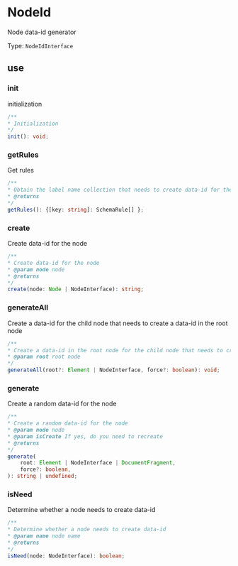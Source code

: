 # NodeId

Node data-id generator

Type: `NodeIdInterface`

## use

### init

initialization

```ts
/**
* Initialization
*/
init(): void;
```

### getRules

Get rules

```ts
/**
* Obtain the label name collection that needs to create data-id for the node according to the rules
* @returns
*/
getRules(): {[key: string]: SchemaRule[] };
```

### create

Create data-id for the node

```ts
/**
* Create data-id for the node
* @param node node
* @returns
*/
create(node: Node | NodeInterface): string;
```

### generateAll

Create a data-id for the child node that needs to create a data-id in the root node

```ts
/**
* Create a data-id in the root node for the child node that needs to create a data-id
* @param root root node
*/
generateAll(root?: Element | NodeInterface, force?: boolean): void;
```

### generate

Create a random data-id for the node

```ts
/**
* Create a random data-id for the node
* @param node node
* @param isCreate If yes, do you need to recreate
* @returns
*/
generate(
    root: Element | NodeInterface | DocumentFragment,
    force?: boolean,
): string | undefined;
```

### isNeed

Determine whether a node needs to create data-id

```ts
/**
* Determine whether a node needs to create data-id
* @param name node name
* @returns
*/
isNeed(node: NodeInterface): boolean;
```
